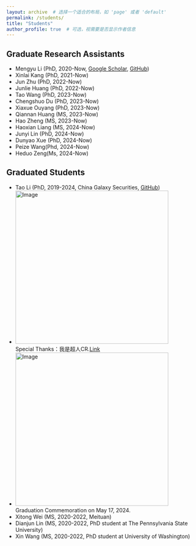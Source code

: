 ```yaml
---
layout: archive  # 选择一个适合的布局，如 'page' 或者 'default'
permalink: /students/
title: "Students"
author_profile: true  # 可选，视需要是否显示作者信息
---
```




## Graduate Research Assistants

- Mengyu Li (PhD, 2020-Now, [Google Scholar](https://scholar.google.com/citations?hl=zh-CN&user=hPWnWK0AAAAJ), [GitHub](https://mengyu8042.github.io/))
- Xinlai Kang (PhD, 2021-Now)
- Jun Zhu (PhD, 2022-Now)
- Junlie Huang (PhD, 2022-Now)
- Tao Wang (PhD, 2023-Now)
- Chengshuo Du (PhD, 2023-Now)
- Xiaxue Ouyang (PhD, 2023-Now)
- Qiannan Huang (MS, 2023-Now)
- Hao Zheng (MS, 2023-Now)
- Haoxian Liang (MS, 2024-Now)
- Junyi Lin (PhD, 2024-Now)
- Dunyao Xue (PhD, 2024-Now)
- Peize Wang(Phd, 2024-Now)
- Heduo Zeng(Ms, 2024-Now)

## Graduated Students

- Tao Li (PhD, 2019-2024, China Galaxy Securities, [GitHub](https://github.com/sherlockLitao))
-  <img src="https://cheng-bdal.github.io//images/李涛毕业礼物.jpg" alt="Image" width="400"><br>
Special Thanks：我是超人CR.[Link](https://space.bilibili.com/652096797?spm_id_from=333.337.0.0)
-  <img src="https://cheng-bdal.github.io//images/李涛毕业照.jpg" alt="Image" width="400"><br>
Graduation Commemoration on May 17, 2024.
- Xitong Wei (MS, 2020-2022, Meituan)
- Dianjun Lin (MS, 2020-2022, PhD student at  The Pennsylvania State University)
- Xin Wang (MS, 2020-2022, PhD student at University of Washington)
